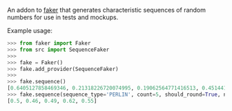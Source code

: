 An addon to [faker](https://faker.readthedocs.io/en/stable/index.html) that generates characteristic sequences of random numbers for use in tests and mockups.

Example usage:

```python
>>> from faker import Faker
>>> from src import SequenceFaker
>>>
>>> fake = Faker()
>>> fake.add_provider(SequenceFaker)
>>>
>>> fake.sequence()
[0.6405127858469346, 0.21318226720074995, 0.19062564771416513, 0.45144176672346736, 0.5896017221495276, 0.4391766415951077, 0.06970482622241192, 0.8961255893311826, 0.7081595828054668, 0.34737949828859205]
>>> fake.sequence(sequence_type='PERLIN', count=5, should_round=True, ndigits=2)
[0.5, 0.46, 0.49, 0.62, 0.55]
```